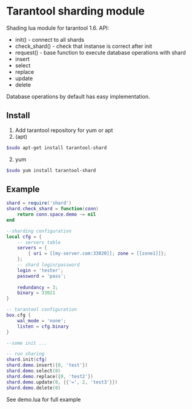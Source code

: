 Tarantool sharding module
=========================

Shading lua module for tarantool 1.6. API:
* init() - connect to all shards
* check_shard() - check that instanse is correct after init
* request() - base function to execute database operations with shard
* insert
* select
* replace
* update
* delete

Database operations by default has easy implementation. 

Install
-------
1. Add tarantool repository for yum or apt
2. (apt)
```bash
$sudo apt-get install tarantool-shard
```
2. yum
```bash
$sudo yum install tarantool-shard
```

Example
-------
```lua
shard = require('shard')
shard.check_shard = function(conn)
    return conn.space.demo ~= nil
end

--sharding configuration
local cfg = {
    -- servers table
    servers = {
        { uri = [[my-server.com:33020]]; zone = [[zone1]]};
    };
    -- shard login/password
    login = 'tester';
    password = 'pass';
    
    redundancy = 3;
    binary = 33021
}

-- tarantool configuration
box.cfg {
    wal_mode = 'none';
    listen = cfg.binary
}

--some init ...

-- run sharing
shard.init(cfg)
shard.demo.insert({0, 'test'})
shard.demo.select(0)
shard.demo.replace({0, 'test2'})
shard.demo.update(0, {{'=', 2, 'test3'}})
shard.demo.delete(0)
```
See demo.lua for full example


